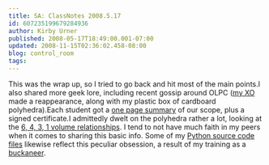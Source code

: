 ```yaml
---
title: SA: ClassNotes 2008.5.17
id: 607235199679284936
author: Kirby Urner
published: 2008-05-17T18:49:00.001-07:00
updated: 2008-11-15T02:36:02.458-08:00
blog: control_room
tags: 
---
```


[](https://blogger.googleusercontent.com/img/b/R29vZ2xl/AVvXsEixr7VQ8fWsEgv1NQFca2T3JH9mscS-x683iNhpwTTZhnEp6yMmUG_9RDfbLU0Q96Ml3XMNje_aJKH6wtuXZNCw0MoUgzQ7YTs0_bXkFJeys_7_mFKOJwRyEFXeJy4UIp9j5ZHV/s1600-h/P4100044.JPG)This was the wrap up, so I tried to go back and hit most of the main points.I also shared more geek lore, including recent gossip around OLPC ([my XO](http://worldgame.blogspot.com/2008/04/quaker-spectrum.html) made a reappearance, along with my plastic box of cardboard polyhedra).Each student got a [one page summary](http://www.4dsolutions.net/presentations/sa_8629_summary.pdf) of our scope, plus a signed certificate.I admittedly dwelt on the polyhedra rather a lot, looking at the [6, 4, 3, 1 volume relationships](http://mathforum.org/kb/message.jspa?messageID=6218916&tstart=0). I tend to not have much faith in my peers when it comes to sharing this basic info. Some of my [Python source code files](http://www.4dsolutions.net/ocn/python/) likewise reflect this peculiar obsession, a result of my training as a [buckaneer](http://mybizmo.blogspot.com/2006/08/buckaneers.html).